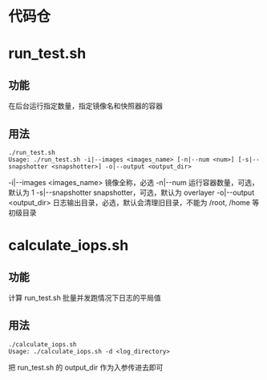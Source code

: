 # 代码仓

# run_test.sh

## 功能
在后台运行指定数量，指定镜像名和快照器的容器

## 用法
```
./run_test.sh 
Usage: ./run_test.sh -i|--images <images_name> [-n|--num <num>] [-s|--snapshotter <snapshotter>] -o|--output <output_dir>
```

-i|--images <images_name>		镜像全称，必选
-n|--num <num>					运行容器数量，可选，默认为 1
-s|--snapshotter <snapshotter>		snapshotter，可选，默认为 overlayer
-o|--output <output_dir>			日志输出目录，必选，默认会清理旧目录，不能为 /root, /home 等初级目录

# calculate_iops.sh

## 功能
计算 run_test.sh 批量并发跑情况下日志的平局值

## 用法
```
./calculate_iops.sh 
Usage: ./calculate_iops.sh -d <log_directory>
```
把 run_test.sh 的 output_dir 作为入参传进去即可



